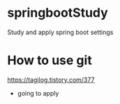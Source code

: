# springbootStudy
Study and apply spring boot settings

# How to use git
https://tagilog.tistory.com/377
- going to apply
